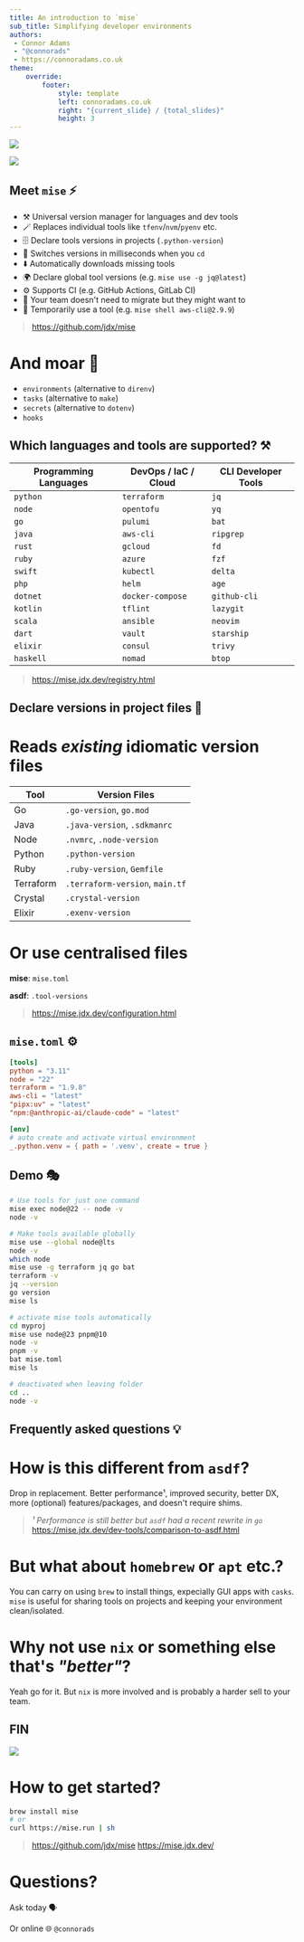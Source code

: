 ```yaml
---
title: An introduction to `mise`
sub_title: Simplifying developer environments
authors: 
 - Connor Adams
 - "@connorads"
 - https://connoradams.co.uk
theme:
    override:
        footer:
            style: template
            left: connoradams.co.uk
            right: "{current_slide} / {total_slides}"
            height: 3
---
```


<!-- column_layout: [1, 1] -->

<!-- column: 0 -->

![](fine1.png)

<!-- pause -->

<!-- column: 1 -->

![](fine2.png)

<!-- end_slide -->

Meet `mise` ⚡
---

<!-- pause -->

- ⚒️ Universal version manager for languages and dev tools
- 🪄 Replaces individual tools like `tfenv`/`nvm`/`pyenv` etc.
- 🗄️ Declare tools versions in projects (`.python-version`)
- 📂 Switches versions in milliseconds when you `cd`
- ⬇️ Automatically downloads missing tools
- 🌍 Declare global tool versions (e.g. `mise use -g jq@latest`)
- ⚙️ Supports CI (e.g. GitHub Actions, GitLab CI)
- 🤝 Your team doesn't need to migrate but they might want to
- 🐚 Temporarily use a tool (e.g. `mise shell aws-cli@2.9.9`)

> https://github.com/jdx/mise

<!-- pause -->

# And moar 🌈
- `environments` (alternative to `direnv`)
- `tasks` (alternative to `make`)
- `secrets` (alternative to `dotenv`)
- `hooks` 

<!-- end_slide -->

Which languages and tools are supported? ⚒️
---

| **Programming Languages** | **DevOps / IaC / Cloud** | **CLI Developer Tools** |
|---------------------------|---------------------------|--------------------------|
| `python`                  | `terraform`               | `jq`                    |
| `node`                    | `opentofu`                | `yq`                    |
| `go`                      | `pulumi`                  | `bat`                   |
| `java`                    | `aws-cli`                 | `ripgrep`               |
| `rust`                    | `gcloud`                  | `fd`                    |
| `ruby`                    | `azure`                   | `fzf`                   |
| `swift`                   | `kubectl`                 | `delta`                 |
| `php`                     | `helm`                    | `age`                   |
| `dotnet`                  | `docker-compose`          | `github-cli`            |
| `kotlin`                  | `tflint`                  | `lazygit`               |
| `scala`                   | `ansible`                 | `neovim`                |
| `dart`                    | `vault`                   | `starship`              |
| `elixir`                  | `consul`                  | `trivy`                 |
| `haskell`                 | `nomad`                   | `btop`                  |

> https://mise.jdx.dev/registry.html

<!-- end_slide -->

Declare versions in project files 📂
---

<!-- column_layout: [6, 4] -->

<!-- column: 0 -->

# Reads *existing* idiomatic version files

| Tool      | Version Files |
|-----------|---------------|
| Go        | `.go-version`, `go.mod` |
| Java      | `.java-version`, `.sdkmanrc` |
| Node      | `.nvmrc`, `.node-version` |
| Python    | `.python-version` |
| Ruby      | `.ruby-version`, `Gemfile` |
| Terraform | `.terraform-version`, `main.tf` |
| Crystal   | `.crystal-version` |
| Elixir    | `.exenv-version` |

<!-- column: 1 -->

# Or use centralised files

**mise**: `mise.toml`

**asdf**: `.tool-versions`

<!-- reset_layout -->

> https://mise.jdx.dev/configuration.html

<!-- end_slide -->

`mise.toml` ⚙️
---

```toml
[tools]
python = "3.11"
node = "22"
terraform = "1.9.8"
aws-cli = "latest"
"pipx:uv" = "latest"
"npm:@anthropic-ai/claude-code" = "latest"

[env]
# auto create and activate virtual environment
_.python.venv = { path = '.venv', create = true }
```

<!-- end_slide -->

Demo 🎭
---

<!-- column_layout: [1, 1] -->

<!-- column: 0 -->

```sh
# Use tools for just one command
mise exec node@22 -- node -v
node -v

# Make tools available globally
mise use --global node@lts
node -v
which node
mise use -g terraform jq go bat
terraform -v
jq --version
go version
mise ls
```

<!-- column: 1 -->

```sh
# activate mise tools automatically
cd myproj
mise use node@23 pnpm@10
node -v
pnpm -v
bat mise.toml
mise ls

# deactivated when leaving folder
cd ..
node -v
```

<!-- end_slide -->

Frequently asked questions 💡
---

<!-- pause -->

# How is this different from `asdf`?

Drop in replacement. Better performance¹, improved security, better DX, more (optional) features/packages, and doesn't require shims.

> _¹ Performance is still better but `asdf` had a recent rewrite in `go`_
> https://mise.jdx.dev/dev-tools/comparison-to-asdf.html

<!-- pause -->

# But what about `homebrew` or `apt` etc.?

You can carry on using `brew` to install things, expecially GUI apps with `casks`.
`mise` is useful for sharing tools on projects and keeping your environment clean/isolated.

<!-- pause -->

# Why not use `nix` or something else that's _"better"_?

Yeah go for it. But `nix` is more involved and is probably a harder sell to your team.

<!-- end_slide -->

FIN
---

<!-- column_layout: [1, 1] -->

<!-- column: 0 -->

![](drake.png)

<!-- column: 1 -->

# How to get started?

```sh
brew install mise
# or
curl https://mise.run | sh
```

> https://github.com/jdx/mise
> https://mise.jdx.dev/

# Questions?

Ask today 🗣️

Or online 🌐 `@connorads`

